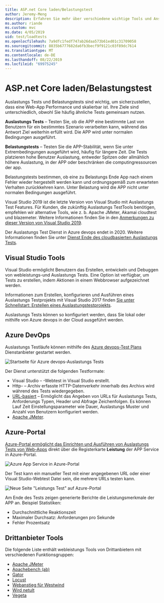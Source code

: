 ```yaml
---
title: ASP.net Core laden/Belastungstest
author: Jeremy-Meng
description: Erfahren Sie mehr über verschiedene wichtige Tools und Ansätze für Auslastungs Tests und Belastungstests ASP.net Core apps.
ms.author: riande
ms.custom: mvc
ms.date: 4/05/2019
uid: test/loadtests
ms.openlocfilehash: 7a9dfc1fedf747ab26daa573b61ed01c31709058
ms.sourcegitcommit: 8835b6777682da6fb3becf9f9121c03f89dc7614
ms.translationtype: MT
ms.contentlocale: de-DE
ms.lasthandoff: 08/22/2019
ms.locfileid: "69975245"
---
```

# <a name="aspnet-core-loadstress-testing"></a>ASP.net Core laden/Belastungstest

Auslastungs Tests und Belastungstests sind wichtig, um sicherzustellen, dass eine Web-App Performance und skalierbar ist. Ihre Ziele sind unterschiedlich, obwohl Sie häufig ähnliche Tests gemeinsam nutzen.

**Auslastungs Tests** &ndash; Testen Sie, ob die APP eine bestimmte Last von Benutzern für ein bestimmtes Szenario verarbeiten kann, während das Antwort Ziel weiterhin erfüllt wird. Die APP wird unter normalen Bedingungen ausgeführt.

**Belastungstests** &ndash; Testen Sie die APP-Stabilität, wenn Sie unter Extrembedingungen ausgeführt wird, häufig für längere Zeit. Die Tests platzieren hohe Benutzer Auslastung, entweder Spitzen oder allmählich höhere Auslastung, in der APP oder beschränken die computingressourcen der app.

Belastungstests bestimmen, ob eine zu Belastungs Ende App nach einem Fehler wieder hergestellt werden kann und ordnungsgemäß zum erwarteten Verhalten zurückkehren kann. Unter Belastung wird die APP nicht unter normalen Bedingungen ausgeführt.

Visual Studio 2019 ist die letzte Version von Visual Studio mit Auslastungs Test Features. Für Kunden, die zukünftig Auslastungs TestTools benötigen, empfehlen wir alternative Tools, wie z. b. Apache JMeter, Akamai cloudtest und blazemeter. Weitere Informationen finden Sie in den [Anmerkungen zu dieser Version von Visual Studio 2019](/visualstudio/releases/2019/release-notes-v16.0#test-tools).

Der Auslastungs Test Dienst in Azure devops endet in 2020. Weitere Informationen finden Sie unter [Dienst Ende des cloudbasierten Auslastungs Tests](https://devblogs.microsoft.com/devops/cloud-based-load-testing-service-eol/).

## <a name="visual-studio-tools"></a>Visual Studio Tools

Visual Studio ermöglicht Benutzern das Erstellen, entwickeln und Debuggen von webleistungs-und Auslastungs Tests. Eine Option ist verfügbar, um Tests zu erstellen, indem Aktionen in einem Webbrowser aufgezeichnet werden.

Informationen zum Erstellen, konfigurieren und Ausführen eines Auslastungs Testprojekts mit Visual Studio 2017 finden [Sie unter Schnellstart: Erstellen eines Auslastungstestprojekts](/visualstudio/test/quickstart-create-a-load-test-project?view=vs-2017).

Auslastungs Tests können so konfiguriert werden, dass Sie lokal oder mithilfe von Azure devops in der Cloud ausgeführt werden.

## <a name="azure-devops"></a>Azure DevOps

Auslastungs Testläufe können mithilfe des [Azure devops-Test Plans](/azure/devops/test/load-test/index?view=vsts) Dienstanbieter gestartet werden.

![Startseite für Azure devops-Auslastungs Tests](./load-tests/_static/azure-devops-load-test.png)

Der Dienst unterstützt die folgenden Testformate:

* Visual Studio &ndash; -Webtest in Visual Studio erstellt.
* Http- &ndash; Archiv erfasste HTTP-Datenverkehr innerhalb des Archivs wird während des Tests wiedergegeben.
* [URL-basiert](/azure/devops/test/load-test/get-started-simple-cloud-load-test?view=vsts) &ndash; Ermöglicht das Angeben von URLs für Auslastungs Tests, Anforderungs Typen, Header und Abfrage Zeichenfolgen. Es können Lauf Zeit Einstellungsparameter wie Dauer, Auslastungs Muster und Anzahl von Benutzern konfiguriert werden.
* [Apache JMeter](https://jmeter.apache.org/).

## <a name="azure-portal"></a>Azure-Portal

[Azure-Portal ermöglicht das Einrichten und Ausführen von Auslastungs Tests von Web-Apps](/azure/devops/test/load-test/app-service-web-app-performance-test?view=vsts) direkt über die Registerkarte **Leistung** der APP Service in Azure-Portal.

![Azure App Service in Azure-Portal](./load-tests/_static/azure-appservice-perf-test.png)

Der Test kann ein manueller Test mit einer angegebenen URL oder einer Visual Studio-Webtest Datei sein, die mehrere URLs testen kann.

![Neue Seite "Leistungs Test" auf Azure-Portal](./load-tests/_static/azure-appservice-perf-test-config.png)

Am Ende des Tests zeigen generierte Berichte die Leistungsmerkmale der APP an. Beispiel Statistiken:

* Durchschnittliche Reaktionszeit
* Maximaler Durchsatz: Anforderungen pro Sekunde
* Fehler Prozentsatz

## <a name="third-party-tools"></a>Drittanbieter Tools

Die folgende Liste enthält webleistungs Tools von Drittanbietern mit verschiedenen Funktionsgruppen:

* [Apache JMeter](https://jmeter.apache.org/)
* [Apachebench (ab)](https://httpd.apache.org/docs/2.4/programs/ab.html)
* [Gator](https://gatling.io/)
* [Locust](https://locust.io/)
* [Webanstieg für Westwind](https://websurge.west-wind.com/)
* [Wird netult](https://github.com/hallatore/Netling)
* [Vegeta](https://github.com/tsenart/vegeta)
